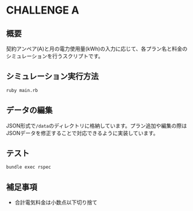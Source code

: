 # CHALLENGE A

## 概要

契約アンペア(A)と月の電力使用量(kWh)の入力に応じて、各プラン名と料金のシミュレーションを行うスクリプトです。

## シミュレーション実行方法

```sh
ruby main.rb
```

## データの編集

JSON形式で`/data`のディレクトリに格納しています。プラン追加や編集の際はJSONデータを修正することで対応できるように実装しています。

## テスト

```sh
bundle exec rspec
```

## 補足事項

- 合計電気料金は小数点以下切り捨て
